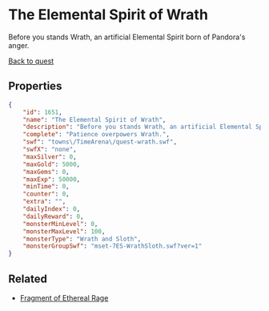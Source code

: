 # The Elemental Spirit of Wrath

Before you stands Wrath, an artificial Elemental Spirit born of Pandora's anger.

[Back to quest](../quests.md)

## Properties

```json
{
    "id": 1651,
    "name": "The Elemental Spirit of Wrath",
    "description": "Before you stands Wrath, an artificial Elemental Spirit born of Pandora's anger.",
    "complete": "Patience overpowers Wrath.",
    "swf": "towns\/TimeArena\/quest-wrath.swf",
    "swfX": "none",
    "maxSilver": 0,
    "maxGold": 5000,
    "maxGems": 0,
    "maxExp": 50000,
    "minTime": 0,
    "counter": 0,
    "extra": "",
    "dailyIndex": 0,
    "dailyReward": 0,
    "monsterMinLevel": 0,
    "monsterMaxLevel": 100,
    "monsterType": "Wrath and Sloth",
    "monsterGroupSwf": "mset-7ES-WrathSloth.swf?ver=1"
}
```

## Related

- [Fragment of Ethereal Rage](../items/19087-fragment-of-ethereal-rage.md)

